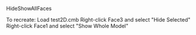 HideShowAllFaces

To recreate:
Load test2D.cmb
Right-click Face3 and select "Hide Selected"
Right-click Face1 and select "Show Whole Model"
